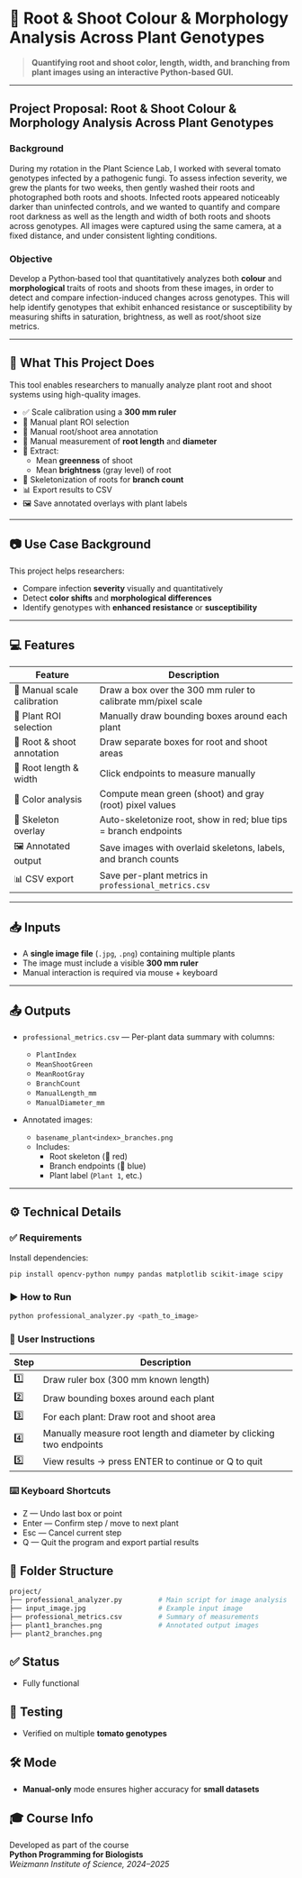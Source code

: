 # 🌿 Root & Shoot Colour & Morphology Analysis Across Plant Genotypes

> **Quantifying root and shoot color, length, width, and branching from plant images using an interactive Python-based GUI.**

---

## Project Proposal: Root & Shoot Colour & Morphology Analysis Across Plant Genotypes

### Background  
During my rotation in the Plant Science Lab, I worked with several tomato genotypes infected by a pathogenic fungi. To assess infection severity, we grew the plants for two weeks, then gently washed their roots and photographed both roots and shoots. Infected roots appeared noticeably darker than uninfected controls, and we wanted to quantify and compare root darkness as well as the length and width of both roots and shoots across genotypes. All images were captured using the same camera, at a fixed distance, and under consistent lighting conditions.


### Objective  
Develop a Python‐based tool that quantitatively analyzes both **colour** and **morphological** traits of roots and shoots from these images, in order to detect and compare infection-induced changes across genotypes. This will help identify genotypes that exhibit enhanced resistance or susceptibility by measuring shifts in saturation, brightness, as well as root/shoot size metrics.

---

## 🔧 What This Project Does

This tool enables researchers to manually analyze plant root and shoot systems using high-quality images.

- ✅ Scale calibration using a **300 mm ruler**
- 🌱 Manual plant ROI selection
- 🌿 Manual root/shoot area annotation
- 🎯 Manual measurement of **root length** and **diameter**
- 🎨 Extract:
  - Mean **greenness** of shoot
  - Mean **brightness** (gray level) of root
- 🔗 Skeletonization of roots for **branch count**
- 📊 Export results to CSV  
- 🖼️ Save annotated overlays with plant labels

---

## 📷 Use Case Background

This project helps researchers:

- Compare infection **severity** visually and quantitatively  
- Detect **color shifts** and **morphological differences**  
- Identify genotypes with **enhanced resistance** or **susceptibility**  

---

## 💻 Features

| Feature                    | Description                                                              |
|---------------------------|--------------------------------------------------------------------------|
| 🧭 Manual scale calibration | Draw a box over the 300 mm ruler to calibrate mm/pixel scale             | 
| 🌱 Plant ROI selection      | Manually draw bounding boxes around each plant                           |
| 🌿 Root & shoot annotation  | Draw separate boxes for root and shoot areas                             |
| 🎯 Root length & width      | Click endpoints to measure manually                                      |
| 🎨 Color analysis           | Compute mean green (shoot) and gray (root) pixel values                  |
| 🔗 Skeleton overlay         | Auto-skeletonize root, show in red; blue tips = branch endpoints         |
| 🖼️ Annotated output         | Save images with overlaid skeletons, labels, and branch counts           |
| 📊 CSV export               | Save per-plant metrics in `professional_metrics.csv`                     |

---

## 📥 Inputs

- A **single image file** (`.jpg`, `.png`) containing multiple plants  
- The image must include a visible **300 mm ruler**  
- Manual interaction is required via mouse + keyboard  

---

## 📤 Outputs

- `professional_metrics.csv` — Per-plant data summary with columns:
  - `PlantIndex`
  - `MeanShootGreen`
  - `MeanRootGray`
  - `BranchCount`
  - `ManualLength_mm`
  - `ManualDiameter_mm`

- Annotated images:
  - `basename_plant<index>_branches.png`
  - Includes:
    - Root skeleton (🔴 red)
    - Branch endpoints (🔵 blue)
    - Plant label (`Plant 1`, etc.)

---

## ⚙️ Technical Details

### ✅ Requirements

Install dependencies:

```bash
pip install opencv-python numpy pandas matplotlib scikit-image scipy
```

### ▶️ How to Run

```bash
python professional_analyzer.py <path_to_image>
```
### 🧭 User Instructions

| Step	| Description                                                         |
|------ |---------------------------------------------------------------------|
| 1️⃣   |	Draw ruler box (300 mm known length)                                | ![image](https://github.com/user-attachments/assets/1962a96d-bc0d-462e-98ef-e7adac88babd) 
| 2️⃣   |	Draw bounding boxes around each plant                               | ![image](https://github.com/user-attachments/assets/63299ff0-147f-4cff-abb0-8cb9976237fa) 
| 3️⃣   |	For each plant: Draw root and shoot area                            |![image](https://github.com/user-attachments/assets/cde8c3cd-f27c-4c18-add7-3efe19af1d6b) ![image](https://github.com/user-attachments/assets/7ebfa789-888a-4540-b9b9-3d64c4899ed8) 
| 4️⃣   |	Manually measure root length and diameter by clicking two endpoints | ![image](https://github.com/user-attachments/assets/59e4002e-3a73-479b-9fa7-2c6063f9c034) ![image](https://github.com/user-attachments/assets/d4ff7faa-f94b-4aee-8105-3704a71ea38b) 
| 5️⃣   |	View results → press ENTER to continue or Q to quit                 | ![Result Example](https://github.com/andreisrnk/Root-Shoot-Colour-Morphology-Analysis-Across-Plant-Genotypes/Screenshots/result.png) |


### ⌨️ Keyboard Shortcuts
- Z — Undo last box or point
- Enter — Confirm step / move to next plant
- Esc — Cancel current step
- Q — Quit the program and export partial results

## 📁 Folder Structure
```bash
project/
├── professional_analyzer.py         # Main script for image analysis
├── input_image.jpg                  # Example input image
├── professional_metrics.csv         # Summary of measurements
├── plant1_branches.png              # Annotated output images
├── plant2_branches.png
```

## ✅ Status
- Fully functional

## 🧪 Testing
- Verified on multiple **tomato genotypes**

## 🛠️ Mode
- **Manual-only** mode ensures higher accuracy for **small datasets**

## 🎓 Course Info
Developed as part of the course  
**Python Programming for Biologists**  
*Weizmann Institute of Science, 2024–2025*

